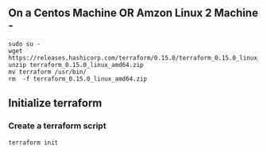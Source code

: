 ## On a Centos Machine OR Amzon Linux 2 Machine - 

    sudo su - 
    wget https://releases.hashicorp.com/terraform/0.15.0/terraform_0.15.0_linux_amd64.zip
    unzip terraform_0.15.0_linux_amd64.zip
    mv terraform /usr/bin/
    rm  -f terraform_0.15.0_linux_amd64.zip
    
    
## Initialize terraform 

### Create a terraform script 
    

    terraform init 
    
